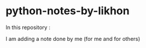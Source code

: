 # python-notes-by-likhon
In this repository :

I am adding a note done by me (for me and for others)

